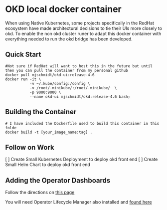 # OKD local docker container

When using Native Kubernetes, some projects specifically in the RedHat ecosystem have made architectural decisions to tie their UIs more closely to okd. To enable the non okd cluster runer to adapt this docker container with everything needed to run the okd bridge has been developed.

## Quick Start
```
#Not sure if RedHat will want to host this in the future but until then you can pull the container from my personal github
docker pull mjschmidt/okd-ui:release-4.6
docker run -it \
           -v ~/.kube/config:/config \
           -v /root/.minikube/:/root/.minikube/  \
           -p 9000:9000 \
           --name okd-ui mjschmidt/okd:release-4.6 bash;
```

## Building the Container
```
# I have included the Dockerfile used to build this container in this folde
docker build -t [your_image_name:tag] .
```

## Follow on Work

[ ] Create Small Kubernetes Deployment to deploy okd front end
[ ] Create Small Helm Chart to deploy okd front end

## Adding the Operator Dashboards

Follow the directions on [this page](https://github.com/operator-framework/operator-marketplace)

You will need Operator Lifecycle Manager also installed and [found here](https://github.com/operator-framework/operator-lifecycle-manager/blob/master/doc/install/install.md#install-the-latest-released-version-of-olm-for-upstream-kubernetes)

